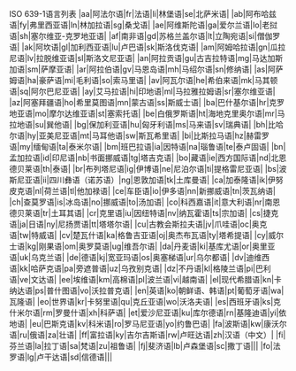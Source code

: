 ISO 639-1语言列表
|aa|阿法尔语|fr|法语|li|林堡语|se|北萨米语|
|ab|阿布哈兹语|fy|弗里西亚语|ln|林加拉语|sg|桑戈语|
|ae|阿维斯陀语|ga|爱尔兰语|lo|老挝语|sh|塞尔维亚-克罗地亚语|
|af|南非语|gd|苏格兰盖尔语|lt|立陶宛语|si|僧伽罗语|
|ak|阿坎语|gl|加利西亚语|lu|卢巴语|sk|斯洛伐克语|
|am|阿姆哈拉语|gn|瓜拉尼语|lv|拉脱维亚语|sl|斯洛文尼亚语|
|an|阿拉贡语|gu|古吉拉特语|mg|马达加斯加语|sm|萨摩亚语|
|ar|阿拉伯语|gv|马恩岛语|mh|马绍尔语|sn|修纳语|
|as|阿萨姆语|ha|豪萨语|mi|毛利语|so|索马里语|
|av|阿瓦尔语|he|希伯来语|mk|马其顿语|sq|阿尔巴尼亚语|
|ay|艾马拉语|hi|印地语|ml|马拉雅拉姆语|sr|塞尔维亚语|
|az|阿塞拜疆语|ho|希里莫图语|mn|蒙古语|ss|斯威士语|
|ba|巴什基尔语|hr|克罗地亚语|mo|摩尔达维亚语|st|塞索托语|
|be|白俄罗斯语|ht|海地克里奥尔语|mr|马拉地语|su|巽他语|
|bg|保加利亚语|hu|匈牙利语|ms|马来语|sv|瑞典语|
|bh|比哈尔语|hy|亚美尼亚语|mt|马耳他语|sw|斯瓦希里语|
|bi|比斯拉马语|hz|赫雷罗语|my|缅甸语|ta|泰米尔语|
|bm|班巴拉语|ia|因特语|na|瑙鲁语|te|泰卢固语|
|bn|孟加拉语|id|印尼语|nb|书面挪威语|tg|塔吉克语|
|bo|藏语|ie|西方国际语|nd|北恩德贝莱语|th|泰语|
|br|布列塔尼语|ig|伊博语|ne|尼泊尔语|ti|提格雷尼亚语|
|bs|波斯尼亚语|ii|四川彝语（诺苏语）|ng|恩敦加语|tk|土库曼语|
|ca|加泰隆语|ik|伊努皮克语|nl|荷兰语|tl|他加禄语|
|ce|车臣语|io|伊多语|nn|新挪威语|tn|茨瓦纳语|
|ch|查莫罗语|is|冰岛语|no|挪威语|to|汤加语|
|co|科西嘉语|it|意大利语|nr|南恩德贝莱语|tr|土耳其语|
|cr|克里语|iu|因纽特语|nv|纳瓦霍语|ts|宗加语|
|cs|捷克语|ja|日语|ny|尼扬贾语|tt|塔塔尔语|
|cu|古教会斯拉夫语|jv|爪哇语|oc|奥克语|tw|特威语|
|cv|楚瓦什语|ka|格鲁吉亚语|oj|奥杰布瓦语|ty|塔希提语|
|cy|威尔士语|kg|刚果语|om|奥罗莫语|ug|维吾尔语|
|da|丹麦语|ki|基库尤语|or|奥里亚语|uk|乌克兰语|
|de|德语|kj|宽亚玛语|os|奥塞梯语|ur|乌尔都语|
|dv|迪维西语|kk|哈萨克语|pa|旁遮普语|uz|乌孜别克语|
|dz|不丹语|kl|格陵兰语|pi|巴利语|ve|文达语|
|ee|埃维语|km|高棉语|pl|波兰语|vi|越南语|
|el|现代希腊语|kn|卡纳达语|ps|普什图语|vo|沃拉普克语|
|en|英语|ko|朝鲜语、韩语|pt|葡萄牙语|wa|瓦隆语|
|eo|世界语|kr|卡努里语|qu|克丘亚语|wo|沃洛夫语|
|es|西班牙语|ks|克什米尔语|rm|罗曼什语|xh|科萨语|
|et|爱沙尼亚语|ku|库尔德语|rn|基隆迪语|yi|依地语|
|eu|巴斯克语|kv|科米语|ro|罗马尼亚语|yo|约鲁巴语|
|fa|波斯语|kw|康沃尔语|ru|俄语|za|壮语|
|ff|富拉语|ky|吉尔吉斯语|rw|卢旺达语|zh|汉语（中文）|
|fi|芬兰语|la|拉丁语|sa|梵语|zu|祖鲁语|
|fj|斐济语|lb|卢森堡语|sc|撒丁语|||
|fo|法罗语|lg|卢干达语|sd|信德语|||
